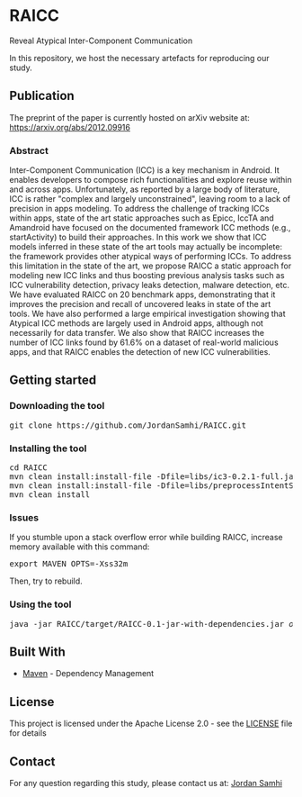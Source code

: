 # RAICC
Reveal Atypical Inter-Component Communication

In this repository, we host the necessary artefacts for reproducing our study.

## Publication

The preprint of the paper is currently hosted on arXiv website at: https://arxiv.org/abs/2012.09916

### Abstract

Inter-Component Communication (ICC) is a key mechanism in Android. It enables developers to compose rich functionalities and explore reuse within and across apps. Unfortunately, as reported by a large body of literature, ICC is rather "complex and largely unconstrained", leaving room to a lack of precision in apps modeling. To address the challenge of tracking ICCs within apps, state of the art static approaches such as Epicc, IccTA and Amandroid have focused on the documented framework ICC methods (e.g., startActivity) to build their approaches. In this work we show that ICC models inferred in these state of the art tools may actually be incomplete: the framework provides other atypical ways of performing ICCs. To address this limitation in the state of the art, we propose RAICC a static approach for modeling new ICC links and thus boosting previous analysis tasks such as ICC vulnerability detection, privacy leaks detection, malware detection, etc. We have evaluated RAICC on 20 benchmark apps, demonstrating that it improves the precision and recall of uncovered leaks in state of the art tools. We have also performed a large empirical investigation showing that Atypical ICC methods are largely used in Android apps, although not necessarily for data transfer. We also show that RAICC increases the number of ICC links found by 61.6% on a dataset of real-world malicious apps, and that RAICC enables the detection of new ICC vulnerabilities. 

## Getting started

### Downloading the tool

<pre>
git clone https://github.com/JordanSamhi/RAICC.git
</pre>

### Installing the tool

<pre>
cd RAICC
mvn clean install:install-file -Dfile=libs/ic3-0.2.1-full.jar -DgroupId=edu.psu.cse.siis -DartifactId=ic3 -Dversion=0.2.1 -Dpackaging=jar
mvn clean install:install-file -Dfile=libs/preprocessIntentSender-0.1.jar -DgroupId=lu.uni.trux -DartifactId=preprocessIntentSender -Dversion=0.1 -Dpackaging=jar
mvn clean install
</pre>

### Issues

If you stumble upon a stack overflow error while building RAICC, increase memory available with this command:

<pre>
export MAVEN_OPTS=-Xss32m
</pre>

Then, try to rebuild.

### Using the tool

<pre>
java -jar RAICC/target/RAICC-0.1-jar-with-dependencies.jar <i>options</i>
</pre>

## Built With

* [Maven](https://maven.apache.org/) - Dependency Management

## License

This project is licensed under the Apache License 2.0 - see the [LICENSE](LICENSE) file for details

## Contact

For any question regarding this study, please contact us at:
[Jordan Samhi](mailto:jordan.samhi@uni.lu)
